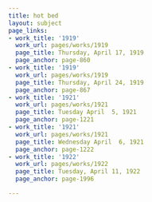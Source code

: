```yaml
---
title: hot bed
layout: subject
page_links:
- work_title: '1919'
  work_url: pages/works/1919
  page_title: Thursday, April 17, 1919
  page_anchor: page-860
- work_title: '1919'
  work_url: pages/works/1919
  page_title: Thursday, April 24, 1919
  page_anchor: page-867
- work_title: '1921'
  work_url: pages/works/1921
  page_title: Tuesday April  5, 1921
  page_anchor: page-1221
- work_title: '1921'
  work_url: pages/works/1921
  page_title: Wednesday April  6, 1921
  page_anchor: page-1222
- work_title: '1922'
  work_url: pages/works/1922
  page_title: Tuesday, April 11, 1922
  page_anchor: page-1996

---
```

